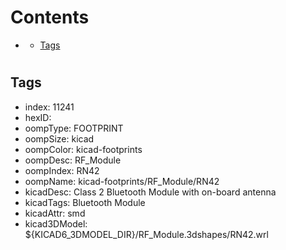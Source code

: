 



Contents
========

* [](#)
	* [Tags](#tags)

# 

## Tags

- index: 11241
- hexID: 
- oompType: FOOTPRINT
- oompSize: kicad
- oompColor: kicad-footprints
- oompDesc: RF_Module
- oompIndex: RN42
- oompName: kicad-footprints/RF_Module/RN42
- kicadDesc: Class 2 Bluetooth Module with on-board antenna
- kicadTags: Bluetooth Module
- kicadAttr: smd
- kicad3DModel: ${KICAD6_3DMODEL_DIR}/RF_Module.3dshapes/RN42.wrl
